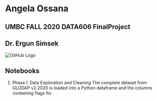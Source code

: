 # Angela Ossana
## UMBC FALL 2020 DATA606 FinalProject
## Dr. Ergun Simsek 

![GitHub Logo](https://drive.google.com/drive/u/1/folders/1dgAH4Do1R4u3TLGAp-RaRGylHKTiEtNU)

## Notebooks 
1. Phase I: Data Exploration and Cleaning 
The complete dataset from GLODAP v2.2020 is loaded into a Python dataframe and the columns containing flags for 
